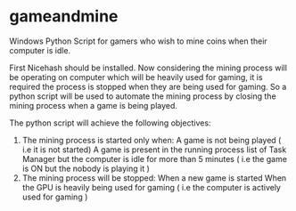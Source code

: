 # gameandmine
Windows Python Script for gamers who wish to mine coins when their computer is idle.

First Nicehash should be installed.
Now considering the mining process will be operating on computer which will be heavily used for gaming, it is required the process is stopped when they are being used for gaming. So a python script will be used to automate the mining process by closing the mining process when a game is being played.

The python script will achieve the following objectives:
1) The mining process is started only when:
A game is not being played ( i.e it is not started)
A game is present in the running process list of Task Manager but the computer is idle for more than 5 minutes ( i.e the game is ON but the nobody is playing it )
2) The mining process will be stopped:
When a new game is started
When the GPU is heavily being used for gaming ( i.e the computer is actively used for gaming )  

